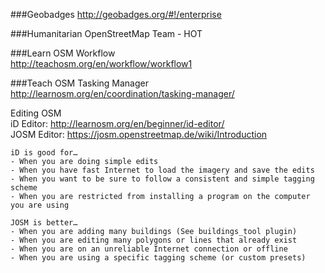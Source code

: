 ###Geobadges
http://geobadges.org/#!/enterprise  

###Humanitarian OpenStreetMap Team - HOT

###Learn OSM
Workflow  
http://teachosm.org/en/workflow/workflow1  

###Teach OSM
Tasking Manager 
http://learnosm.org/en/coordination/tasking-manager/ 

Editing OSM  
iD Editor: http://learnosm.org/en/beginner/id-editor/  
JOSM Editor: https://josm.openstreetmap.de/wiki/Introduction  

    iD is good for…  
    - When you are doing simple edits
    - When you have fast Internet to load the imagery and save the edits
    - When you want to be sure to follow a consistent and simple tagging scheme
    - When you are restricted from installing a program on the computer you are using  

    JOSM is better…  
    - When you are adding many buildings (See buildings_tool plugin)
    - When you are editing many polygons or lines that already exist
    - When you are on an unreliable Internet connection or offline
    - When you are using a specific tagging scheme (or custom presets)



